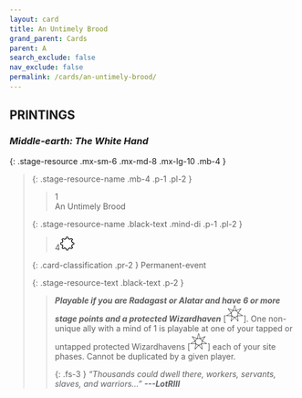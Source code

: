 ```yaml
---
layout: card
title: An Untimely Brood
grand_parent: Cards
parent: A
search_exclude: false
nav_exclude: false
permalink: /cards/an-untimely-brood/
---
```


## PRINTINGS


### _Middle-earth: The White Hand_

{: .stage-resource .mx-sm-6 .mx-md-8 .mx-lg-10 .mb-4 }
> {: .stage-resource-name .mb-4 .p-1 .pl-2 }
> > <div class="card-mp">1</div>
> > <div class="card-name">An Untimely Brood</div>
>
> {: .stage-resource-name .black-text .mind-di .p-1 .pl-2 }
> > 4![](/assets/images/stage-point.svg)
>
> {: .card-classification .pr-2 }
> Permanent-event
>
> {: .stage-resource-text .black-text .p-2 }
> > ***Playable if you are Radagast or Alatar and have 6 or more stage points and a protected Wizardhaven*** \[![](/assets/images/free-haven.svg)]. One non-unique ally with a mind of 1 is playable at one of your tapped or untapped protected Wizardhavens \[![](/assets/images/free-haven.svg)] each of your site phases. Cannot be duplicated by a given player. 
> > 
> > {: .fs-3 } 
> > _“Thousands could dwell there, workers, servants, slaves, and warriors...”_ ***---&#65279;LotRIII*** 
> 
